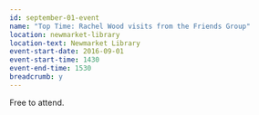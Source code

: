 ```yaml
---
id: september-01-event
name: "Top Time: Rachel Wood visits from the Friends Group"
location: newmarket-library
location-text: Newmarket Library
event-start-date: 2016-09-01
event-start-time: 1430
event-end-time: 1530
breadcrumb: y
---
```

Free to attend.
